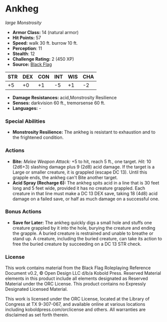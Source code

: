 # Ankheg

*large* *Monstrosity*

- **Armor Class:** 14 (natural armor)
- **Hit Points:** 57 
- **Speed:** walk 30 ft. burrow 10 ft.
- **Perception**: 11
- **Stealth**: 12
- **Challenge Rating:** 2 (450 XP)
- **Source:** [Black Flag](https://koboldpress.com/kpstore/product/tovrpg-pg-mv/)

| STR | DEX | CON | INT | WIS | CHA |
| --- | --- | --- | --- | --- | --- |
| +5 | +0 | +1 | -5 | +1 | -2 |

- **Damage Resistances:** acid,Monstrosity Resilience
- **Senses:** darkvision 60 ft., tremorsense 60 ft.
- **Languages:** -

### Special Abilities

- **Monstrosity Resilience:** The ankheg is resistant to exhaustion and to the frightened condition.

### Actions

- **Bite:** _Melee Weapon Attack:_ +5 to hit, reach 5 ft., one target. _Hit:_ 10 (2d6+3) slashing damage plus 9 (2d8) acid damage. If the target is a Large or smaller creature, it is grappled (escape DC 13). Until this grapple ends, the ankheg can't Bite another target.
- **Acid Spray (Recharge 6):** The ankheg spits acid in a line that is 30 feet long and 5 feet wide, provided it has no creature grappled. Each creature in that line must make a DC 13 DEX save, taking 18 (4d8) acid damage on a failed save, or half as much damage on a successful one.

### Bonus Actions

- **Save for Later:** The ankheg quickly digs a small hole and stuffs one creature grappled by it into the hole, burying the creature and ending the grapple. A buried creature is restrained and unable to breathe or stand up. A creature, including the buried creature, can take its action to free the buried creature by succeeding on a DC 13 STR check.


### License

This work contains material from the Black Flag Roleplaying Reference Document v0.2, © Open Design LLC d/b/a Kobold Press. Reserved Material elements in this product include all elements designated as Reserved Material under the ORC License. This product contains no Expressly Designated Licensed Material.

This work is licensed under the ORC License, located at the Library of Congress at TX 9-307-067, and available online at various locations including koboldpress.com/orclicense and others. All warranties are disclaimed as set forth therein.
